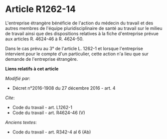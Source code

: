 # Article R1262-14

L'entreprise étrangère bénéficie de l'action du médecin du travail et des autres membres de l'équipe pluridisciplinaire de
santé au travail sur le milieu de travail ainsi que des dispositions relatives à la fiche d'entreprise prévue aux articles R.
4624-46 à R. 4624-50. 

Dans le cas prévu au 3° de l'article L. 1262-1 et lorsque l'entreprise intervient pour le compte d'un particulier, cette
action n'a lieu que sur demande de l'entreprise étrangère.

**Liens relatifs à cet article**

_Modifié par_:

  - Décret n°2016-1908 du 27 décembre 2016 - art. 4

_Cite_:

  - Code du travail - art. L1262-1
  - Code du travail - art. R4624-46 (V)

_Anciens textes_:

  - Code du travail - art. R342-4 al 6 (Ab)
